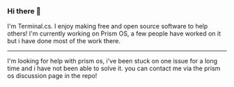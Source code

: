 ### Hi there 👋
I'm Terminal.cs. I enjoy making free and open source software to help others! I'm currently working on Prism OS, a few people have worked on it but i have done most of the work there.

<hr/>

I'm looking for help with prism os, i've been stuck on one issue for a long time and i have not been able to solve it. you can contact me via the prism os discussion page in the repo!
